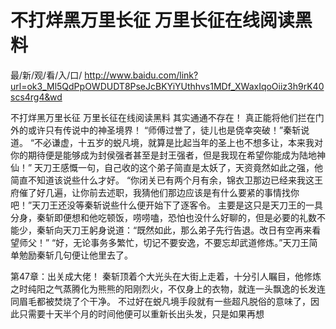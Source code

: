 # 不打烊黑万里长征 万里长征在线阅读黑料

最/新/观/看/入/口/ http://www.baidu.com/link?url=ok3_Ml5QdPpOWDUDT8PseJcBKYiYUthhvs1MDf_XWaxIqoOiiz3h9rK40scs4rg4&wd

不打烊黑万里长征 万里长征在线阅读黑料
其实通通不存在！
    真正能将他们拦在门外的或许只有传说中的神圣境界！
    “师傅过誉了，徒儿也是侥幸突破！”秦斩说道。
    “不必谦虚，十五岁的蜕凡境，就算是比起当年的圣上也不想多让，本来我对你的期待便是能够成为封侯强者甚至是封王强者，但是我现在希望你能成为陆地神仙！”
    天刀王感慨一句，自己收的这个弟子简直是太妖了，天资竟然如此之强，他简直不知道该说些什么才好。
    “你闭关已有两个月有余，锦衣卫那边已经来我这王府催了好几遍，让你前去述职，我猜他们那边应该是有什么要紧的事情找你吧！”天刀王还没等秦斩说些什么便开始下了逐客令。
    主要是这只是天刀王的一具分身，秦斩即便想和他吃顿饭，唠唠嗑，恐怕也没什么好聊的，但是必要的礼数不能少，秦斩向天刀王躬身说道：“既然如此，那么弟子先行告退。改日有空再来看望师父！”
    “好，无论事务多繁忙，切记不要安逸，不要忘却武道修炼。”天刀王简单勉励秦斩几句便让他里去了。

第47章：出关成大佬！
    秦斩顶着个大光头在大街上走着，十分引人瞩目，他修炼之时纯阳之气蒸腾化为熊熊的阳刚烈火，不仅身上的衣物，就连一头飘逸的长发连同眉毛都被焚烧了个干净。
    不过好在蜕凡境手段就有一些超凡脱俗的意味了，因此只需要十天半个月的时间他便可以重新长出头发，只是如果再想
